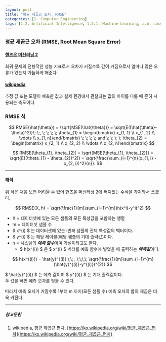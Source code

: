```yaml
---
layout: post
title: "평균 제곱근 오차, RMSE"
categories: [1. Computer Engineering]
tags: [1.2. Artificial Intelligence, 1.2.1. Machine Learning, a.b. Loss Function]
---
```

### 평균 제곱근 오차 (RMSE, Root Mean Square Error)

#### [핸즈온 머신러닝 2](https://tensorflow.blog/핸즈온-머신러닝-1장-2장/2-2-큰-그림-보기/)

회귀 문제의 전형적인 성능 지표로서 오차가 커질수록 값이 커짐으로서 얼마나 많은 오류가 있는지 가늠하게 해준다.

#### [wikipedia](https://ko.wikipedia.org/wiki/평균_제곱근_편차)

추정 값 또는 모델이 예측한 값과 실제 환경에서 관찰되는 값의 차이를 다룰 때 흔히 사용되는 측도이다.


### RMSE 식

$$ RMSE(\hat{\theta}) = \sqrt{MSE(\hat{\theta})} = \sqrt{E((\hat{\theta}-\theta)^2)}\; \;, \; \; \; \; 
\theta_{1} = \begin{bmatrix} 
x_{1, 1} \\
x_{1, 2} \\
\vdots \\
x_{1, n}\end{bmatrix} \; \; \; \; and \; \; \; \; \theta_{2} = \begin{bmatrix} 
x_{2, 1} \\
x_{2, 2} \\
\vdots \\
x_{2, n}\end{bmatrix} $$

$$ RMSE(\theta_{1}, \theta_{2}) = \sqrt{MSE(\theta_{1}, \theta_{2})} = \sqrt{E((\theta_{1} - \theta_{2})^2)} = \sqrt{\frac{\sum_{i=1}^{n}(x_{1, i} - x_{2, i})^2}{n}}. $$

--- 

#### 해석

위 식은 처음 보면 어려울 수 있어 핸즈온 머신러닝 2에 써져있는 수식을 가져와서 쓰겠다.

$$ RMSE(X, h) = \sqrt{\frac{1}{m}\sum_{i=1}^{m}(h(x^i)-y^i)^2} $$

* X = 데이터셋에 있는 모든 샘플의 모든 특성값을 포함하는 행렬  
* m = 데이터셋 샘플 수
* $ x^{i} $ 는 데이터셋에 있는 i번째 샘플의 전체 특성값의 벡터이다.
* $ y^{i} $ 는 해당 레이블(해당 샘플의 기대 출력값)이다.
* h = 시스템의 ***예측 함수***이며 가설이라고도 한다. 
  * $ h(x^{i}) $ 은 $ x^{i} $ 벡터를 예측 함수에 넣었을 때 출력하는 ***예측값***이다.

$$ h(x^{(i)}) = \hat{y}^{(i)} \;\; , \;\;\;\; \sqrt{\frac{1}{m}\sum_{i=1}^{m}(\hat{y}^{(i)}-y^{(i)})^{2}} $$

$ \hat{y}^{(i)} $ 는 에측 값이며 $ y^{(i)} $ 는 기대 출력값이다.  
두 값을 빼면 예측 오차를 얻을 수 있다.

따라서 예측 오차가 커질수록 1부터 m 까지(모든 샘플 수) 예측 오차의 합의 제곱은 더욱 커진다.

---

##### 참고문헌

1) wikipedia, 평균 제곱근 편차, [https://ko.wikipedia.org/wiki/평균_제곱근_편차](https://ko.wikipedia.org/wiki/평균_제곱근_편차)
